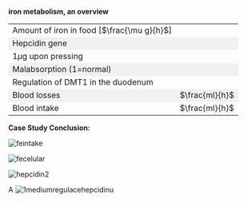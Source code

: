 <style>
img[alt^="image"] {max-width:20px;}
img[alt^="bigimage"] {  max-height:60px}
tbody tr:nth-child(even){background-color:#f1f1f1}
</style><bdl-tabs idlist="obr1,obr3,obr2,obr4,obr5" titlelist="sim,iron metabolism,hepcidin,complex regulation,cell regulation"></bdl-tabs>
<div class="w3-row" id="obr1">
<div class="w3-twothird w3-center">

**iron metabolism, an overview**
<bdl-animate-adobe src="ZelezoCelekFinal2.js" width="800" height="600" name="ZelezoCelekFinal2" fromid="idfmi" responsive="true"></bdl-animate-adobe>
<bdl-bind2a-text findex="33" aname="children.0.ZaludekPopelniceMerak_text" convertor="1,3.6"></bdl-bind2a-text>
<bdl-bind2a-text findex="17" aname="children.0.SrdcePopelniceMerak_text" convertor="1,1.6"></bdl-bind2a-text>
<bdl-bind2a-text findex="4" aname="children.0.SrdceHepcidinMerak_text" convertor="1,0.665"></bdl-bind2a-text>
<bdl-bind2a-text findex="0" aname="children.0.CevaTransferinMerak_text" convertor="1,1.5"></bdl-bind2a-text>
<bdl-bind2a-text findex="4" aname="children.0.CevaHepcidinMerak_text" convertor="1,0.665"></bdl-bind2a-text>
<bdl-bind2a-text findex="4" aname="children.0.SlezinaHepcidinMerak_text" convertor="1,0.665"></bdl-bind2a-text>
<bdl-bind2a-text findex="4" aname="children.0.JatraHepcidinMerak_text" convertor="1,0.665"></bdl-bind2a-text>
<bdl-bind2a-text findex="32" aname="children.0.ZaludekCervenyMerakOut_text" convertor="1,1.8"></bdl-bind2a-text>
<bdl-bind2a-text findex="4" aname="children.0.ZaludekHepcidinMerak_text" convertor="1,0.7"></bdl-bind2a-text>
<bdl-bind2a findex="33" aname="children.0.children.358.StrevaModraSipkaOut_anim" amin="0" amax="159"></bdl-bind2a>
<bdl-bind2a findex="33" aname="children.0.children.358.ZaludekModraSipkaOut_anim" amin="0" amax="99"></bdl-bind2a>
<bdl-bind2a findex="1" aname="children.0.children.358.JatraZlutaSipkaOut_anim" amin="0" amax="159"></bdl-bind2a>
<bdl-bind2a findex="3" aname="children.0.children.358.StrikackaFeFialovaSipkaIn_anim" amin="0" amax="159" fmin="0" fmax="1"></bdl-bind2a>
<bdl-bind2a findex="4" aname="children.0.children.358.JatraFialovaSipkaOut_anim.ZlutaPruhovana4_anim" amin="0" amax="159"></bdl-bind2a>
<bdl-bind2a findex="30" aname="children.0.children.358.JatraFialovaSipkaOut_anim" amin="0" amax="159"></bdl-bind2a>
<bdl-bind2a findex="46" aname="children.0.children.358.JatraFialovaSipkaIn_anim" amin="0" amax="99"></bdl-bind2a>
<bdl-bind2a findex="45" aname="children.0.children.358.KostFialovaSipkaOut_anim" amin="0" amax="159"></bdl-bind2a>
<bdl-bind2a findex="44" aname="children.0.children.358.KrevFialovaSipkaOut_anim" amin="0" amax="159"></bdl-bind2a>
<bdl-bind2a findex="43" aname="children.0.children.358.KrevFialovaSipkaIn_anim" amin="0" amax="99"></bdl-bind2a>
<bdl-bind2a findex="42" aname="children.0.children.358.KostFialovaSipkaIn_anim" amin="0" amax="159"></bdl-bind2a>
<bdl-bind2a findex="29" aname="children.0.children.358.SlezinaFialovaSipkaOut_anim" amin="0" amax="159"></bdl-bind2a>
<bdl-bind2a findex="21" aname="children.0.children.358.SrdceFialovaSipkaOut_anim" amin="0" amax="99"></bdl-bind2a>
<bdl-bind2a findex="16" aname="children.0.children.358.SrdceFialovaSipkaIn_anim" amin="0" amax="99"></bdl-bind2a>
<bdl-bind2a findex="17" aname="children.0.children.358.SrdceModraSipkaOut_anim" amin="0" amax="159"></bdl-bind2a>
<bdl-bind2a findex="2" aname="children.0.children.358.KapackaFeFialovaSipkaOut_anim" amin="0" amax="159" fmin="0" fmax="1"></bdl-bind2a>
<bdl-bind2a findex="28" aname="children.0.children.358.ZaludekFialovaSipkaOut_anim" amin="0" amax="159"></bdl-bind2a>
<bdl-bind2a findex="4" aname="children.0.ZaludekZlutaCaraHepcidin_anim" amin="0" amax="159"></bdl-bind2a>
<bdl-bind2a findex="41" aname="children.0.KostFeritin_anim" amin="0" amax="159"></bdl-bind2a>
<bdl-bind2a findex="40" aname="children.0.KrevFeritin_anim" amin="0" amax="99"></bdl-bind2a>
<bdl-bind2a findex="39" aname="children.0.ZaludekFeritin_anim" amin="0" amax="159"></bdl-bind2a>
<bdl-bind2a findex="38" aname="children.0.SrdceFeritin_anim" amin="0" amax="159"></bdl-bind2a>
<bdl-bind2a findex="37" aname="children.0.SlezinaFeritin_anim" amin="0" amax="159"></bdl-bind2a>
<bdl-bind2a findex="36" aname="children.0.JatraFeritin_anim" amin="0" amax="159"></bdl-bind2a>
<bdl-bind2a findex="4" aname="children.0.SrdceZlutaCaraHepcidin_anim" amin="0" amax="159"></bdl-bind2a>
<bdl-bind2a findex="4" aname="children.0.SlezinaZlutaCaraHepcidin_anim" amin="0" amax="159"></bdl-bind2a>
<bdl-bind2a findex="0" aname="children.0.FeTransferin_anim" amin="0" amax="159"></bdl-bind2a>
<bdl-bind2a findex="4" aname="children.0.JatraZlutaCaraHepcidin_anim" amin="0" amax="99"></bdl-bind2a>
<bdl-bind2a findex="21" aname="children.0.SrdceKanalFialovy_anim" amin="99" amax="0"></bdl-bind2a>
<bdl-bind2a findex="11" aname="children.0.SrdceSemafor_anim" amin="0" amax="8" fmin="0" fmax="1"></bdl-bind2a>
<bdl-bind2a findex="6" aname="children.0.StrikackaModra_anim" amin="0" amax="29" fmin="0" fmax="1"></bdl-bind2a>
<bdl-bind2a findex="17" aname="children.0.merakPopelnice2_anim" amin="0" amax="99"></bdl-bind2a>
<bdl-bind2a findex="33" aname="children.0.merakPopelnice1_anim" amin="0" amax="99"></bdl-bind2a>
<bdl-bind2a findex="0" aname="children.0.CevaTransferinMerak_anim" amin="0" amax="99"></bdl-bind2a>
<bdl-bind2a findex="4" aname="children.0.SrdceHepcidinMerak_anim" amin="0" amax="99"></bdl-bind2a>
<bdl-bind2a findex="34" aname="children.0.ZaludekModraSipkaIn_anim" amin="0" amax="159"></bdl-bind2a>
<bdl-bind2a findex="32" aname="children.0.ZaludekCervenyMerakOut_anim" amin="0" amax="99"></bdl-bind2a>
<bdl-bind2a findex="4" aname="children.0.CevaHepcidinMerak_anim" amin="0" amax="99"></bdl-bind2a>
<bdl-bind2a findex="13" aname="children.0.JatraKanalFialovy_anim" amin="99" amax="0"></bdl-bind2a>
<bdl-bind2a findex="26" aname="children.0.SlezinaKanalFialovy_anim" amin="99" amax="0"></bdl-bind2a>
<bdl-bind2a findex="12" aname="children.0.ZaludekKanalFialovy_anim" amin="99" amax="0"></bdl-bind2a>
<bdl-bind2a findex="9" aname="children.0.ZaludekSemafor_anim" amin="0" amax="8" fmin="0" fmax="1"></bdl-bind2a>
<bdl-bind2a findex="25" aname="children.0.SlezinaSemafor_anim" amin="0" amax="8" fmin="0" fmax="1"></bdl-bind2a>
<bdl-bind2a findex="8" aname="children.0.JatraSemafor2_anim" amin="0" amax="9" fmin="0" fmax="1"></bdl-bind2a>
<bdl-bind2a findex="10" aname="children.0.JatraSemafor1_anim" amin="0" amax="8" fmin="0" fmax="1"></bdl-bind2a>
<bdl-bind2a findex="4" aname="children.0.SlezinaHepcidinMerak_anim" amin="0" amax="99"></bdl-bind2a>
<bdl-bind2a findex="4" aname="children.0.JatraHepcidinMerak_anim" amin="0" amax="99"></bdl-bind2a>
<bdl-bind2a findex="4" aname="children.0.ZaludekHepcidinMerak_anim" amin="0" amax="99"></bdl-bind2a>
<bdl-bind2a-play findex="2" aname="children.0.children.348.KapackaJehlaFe_anim" amin="0" amax="99"></bdl-bind2a-play>
<bdl-bind2a-play findex="2" aname="children.0.children.348.Kapka1_anim" amin="0" amax="99"></bdl-bind2a-play>
<bdl-bind2a-play findex="2" aname="children.0.children.348.KapackaFeMale_anim" amin="0" amax="99"></bdl-bind2a-play>
<bdl-bind2a-play findex="2" aname="children.0.children.348.KapackaFeVelke_anim" amin="0" amax="99"></bdl-bind2a-play>
<bdl-bind2a-play findex="3" aname="children.0.StrikackaCervena_anim" amin="0" amax="99"></bdl-bind2a-play>

</div>
<div class="w3-third">

<bdl-fmi id="idfmi" mode="" src="FeMetabolism_FeMetabolismModel.js" fminame="FeMetabolism_FeMetabolismModel" tolerance="0.000001" starttime="0" fstepsize="0.5" fpslimit="10" guid="{9aa10b27-427c-44c9-a381-5815d5706331}" valuereferences="33554447,637534264,16777264,16777261,33554432,33554436,33554434,637534268,16777266,16777267,16777268,16777270,33554443,33554441,33554444,637534295,637534288,637534290,637534286,637534287,637534297,637534289,33554454,33554455,33554440,16777269,33554442,33554438,637534231,637534276,637534246,16777260,637534229,905969689,100663316,637534208,637534209,637534211,637534210,33554446,33554445,637534300,637534301,637534304,637534275,637534245" valuelabels="Fe_ser,hep_in,transfusion,bleeding,hep,Il6,LPS,Il6_in,hep_knockout,Fpn_duo_knockout,Fpn_liv_knockout,Fpn_res_knockout,Fpn_duo,Fpn_liv,Fpn_res,Fpn_res_in,Fe_res_in_ser,Fe_res_out_loss,Fe_res_to_ferritin,Fe_res_from_ferritin,Fpn_res_mRNA_in,Fe_res_out_ser,Fe_res_2,Fe_res_3,Fpn_res_mRNA,Fpn_spl_knockout,Fpn_spl,Fpn_spl_mRNA,Fe_duo_out_ser,Fe_spl_out_ser,Fe_liv_out_ser,Fe_food,Fe_duo_in_food,Fe_duo_unused,Fe_duo_intake,Fe_liv,Fe_spl,Fe_res,Fe_duo,Fe_RBC,Fe_bm,Fe_bm_in_ser,Fe_bm_out_RBC,Fe_RBC_out_spl,Fe_spl_in_bm,Fe_liv_in_ser" inputs="id1,16777260,1,1;idfpnliv,16777268,1,1,t;idhep,16777266,1,1,t;idlps,33554434,1,1,t;id11,16777262,1,1,t;id10,16777265,1,1,t;idspl,16777269,1,1,t;idres,16777270,1,1,t;id7,16777261,1,1,t;id8,16777264,1,1,t;idduo,16777267,1,1,t" inputlabels="Fe_food,Fpn_liv_knockout,hep_knockout,LPS,malabsorption,unregulated_absorption,Fpn_spl_knockout,Fpn_res_knockout,bleeding,transfusion,Fpn_duo_knockout" showtime="true" showtimemultiply="3600"></bdl-fmi>


||| 
|-------------|-------|
| Amount of iron in food [$\frac{\mu g}{h}$] | <bdl-range id="id1" title="" min="0" max="2000" default="219" step="1"></bdl-range> |
| Hepcidin gene | <bdl-checkbox id="idhep" titlemin="gene is knocked out (inactive)" titlemax="gene is active" default="true"></bdl-checkbox>  |
| 1$\mu$g upon pressing | <bdl-buttonparams title="LPS injection" ids="idlps" values="1" fromid="idfmi"></bdl-buttonparams>  |
| Malabsorption (1=normal) | <bdl-range id="id11" title="" min="0" max="1" default="1" step="0.05"></bdl-range>  |
| Regulation of DMT1 in the duodenum | <bdl-checkbox id="id10" titlemin="absorption is physiologically regulated" titlemax="regulation of absorption is turned off" default="false"></bdl-checkbox>  |
| Blood losses | <bdl-range id="id7" title="" min="0" max="2" default="0" step="0.1"></bdl-range>  $\frac{ml}{h}$ |
| Blood intake  | <bdl-range id="id8" title="" min="0" max="10" default="0" step="1"></bdl-range> $\frac{ml}{h}$ |

<div class="w3-sand">

**Case Study Conclusion:**
<bdl-quizx id="q4.1" type="choice2" question="4.1 Run the simulation and simulate a diet rich in iron (iron intake 2000 μg/h). What consequences do you observe?" 
answers="A. Gradual increase in iron concentration in plasma and cells. |B. Gradual increase in hepcidin concentration, iron concentration in plasma slightly rises but then remains stable." 
correctoptions="false|true" 
explanations="no|yes" 
buttontitle="check answer"></bdl-quizx>

<bdl-quizx id="q4.2" type="choice2" question="4.2 Continue the simulation and turn off the hepcidin gene. Hepcidin no longer regulates iron metabolism in the body. What do you observe?" 
answers="A. Gradual increase in iron concentration in plasma and cells. |B. Gradual decrease in iron concentration in plasma and cells." 
correctoptions="true|false" 
explanations="yes|no" 
buttontitle="check answer"></bdl-quizx>

<bdl-quizx id="q4.3" type="choice2" question="4.3 Select the main role of hepcidin in iron metabolism." 
answers="A. Hepcidin prevents iron overload by reducing its export from duodenal enterocytes, thus indirectly reducing iron absorption when the diet is iron-rich, and also by limiting the release of iron from other cells (especially the liver) into the bloodstream. |B. Hepcidin prevents iron overload by regulating its excretion via the kidneys into the urine." 
correctoptions="true|false" 
explanations="yes|no" 
buttontitle="check answer"></bdl-quizx>

<bdl-quizx id="q4.4" type="choice2" question="Select the most appropriate treatment for a patient with acute anemic hypoxia and iron deficiency anemia:" 
answers="A. Acutely, an oxygen mask and blood transfusion can be used. After discharge, oral substitution of nutrients or micronutrients may not be sufficient. Intravenous application of iron carboxymaltose will be required lifelong. The patient must attend regular follow-ups.|B. Phlebotomy – therapeutic bloodletting. Possibility to use oral chelating agents that bind metal ions and prevent their absorption or facilitate their excretion." 
correctoptions="true|false" 
explanations="yes|no" 
buttontitle="check answer"></bdl-quizx>

<bdl-quizx id="q4.5" type="choice2" question="Select the most appropriate treatment for hemochromatosis:" 
answers="A. Acutely, an oxygen mask and blood transfusion can be used. After discharge, oral substitution of nutrients or micronutrients may not be sufficient. Intravenous application of iron carboxymaltose will be required lifelong. The patient must attend regular follow-ups.|B. Phlebotomy – therapeutic bloodletting. Possibility to use oral chelating agents that bind metal ions and prevent their absorption or facilitate their excretion." 
correctoptions="false|true" 
explanations="no|yes" 
buttontitle="check answer"></bdl-quizx>
<bdl-quiz-summary id="qs">
</bdl-quiz-summary>
<bdl-quiz-control ids="q4.1,q4.2,q4.3,q4.4,q4.5,qs"></bdl-quiz-control>

</div>

</div>
</div>
<div id="obr4">

![feintake](feintake.png)

</div>
<div id="obr5">

![fecelular](fecelular.png)
</div>
<div id="obr3">

![hepcidin2](hepcidin2.png)

</div>
<div id="obr2">

A ![1mediumregulacehepcidinu](imageregulacehepcidinu.png)


</div>